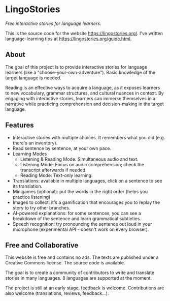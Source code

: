 # LingoStories

*Free interactive stories for language learners.*

This is the source code for the website https://lingostories.org/.
I've written language-learning tips at https://lingostories.org/guide.html.

## About

The goal of this project is to provide interactive stories for language learners
(like a "choose-your-own-adventure"). Basic knowledge of the target language is
needed.

Reading is an effective ways to acquire a language, as it exposes learners to
new vocabulary, grammar structures, and cultural nuances in context. By engaging
with interactive stories, learners can immerse themselves in a narrative while
practicing comprehension and decision-making in the target language.

## Features

- Interactive stories with multiple choices. It remembers what you did (e.g. there's an inventory).
- Read sentence by sentence, at your own pace.
- Learning Modes
  * Listening & Reading Mode: Simultaneous audio and text.
  * Listening Mode: Focus on audio comprehension; check the transcript afterwards if needed.
  * Reading Mode: Text-only learning.
- Translations: available in multiple languages, click on a sentence to see its translation.
- Minigames (optional): put the words in the right order (helps you practice listening)
- Images to collect: it's a gamification that encourages you to replay the story
  to try other branches.
- AI-powered explanations: for some sentences, you can see a breakdown of the sentence and learn grammatical subtleties.
- Speech recognition: try pronouncing the sentence out loud in your microphone (experimental API - doesn't work on every browser).

## Free and Collaborative

This website is free and contains no ads. The texts are published under a
Creative Commons license. The source code is available.

The goal is to create a community of contributors to write and translate stories
in many languages. 8 languages are supported at the moment.

The project is still at an early stage, feedback is welcome. Contributions are
also welcome (translations, reviews, feedback...).
